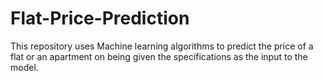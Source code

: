 # Flat-Price-Prediction

This repository uses Machine learning algorithms to predict the price of a flat or an apartment on being given the specifications as the input to the model.
